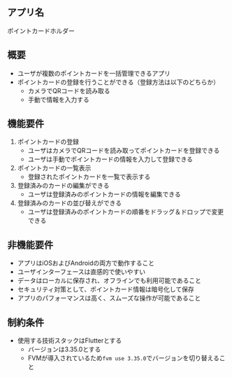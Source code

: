 ## アプリ名
ポイントカードホルダー

## 概要
- ユーザが複数のポイントカードを一括管理できるアプリ
- ポイントカードの登録を行うことができる（登録方法は以下のどちらか）
  - カメラでQRコードを読み取る
  - 手動で情報を入力する

## 機能要件
1. ポイントカードの登録
    - ユーザはカメラでQRコードを読み取ってポイントカードを登録できる
    - ユーザは手動でポイントカードの情報を入力して登録できる
2. ポイントカードの一覧表示
    - 登録されたポイントカードを一覧で表示する
3. 登録済みのカードの編集ができる
    - ユーザは登録済みのポイントカードの情報を編集できる
4. 登録済みのカードの並び替えができる
    - ユーザは登録済みのポイントカードの順番をドラッグ＆ドロップで変更できる

## 非機能要件
- アプリはiOSおよびAndroidの両方で動作すること
- ユーザインターフェースは直感的で使いやすい
- データはローカルに保存され、オフラインでも利用可能であること
- セキュリティ対策として、ポイントカード情報は暗号化して保存
- アプリのパフォーマンスは高く、スムーズな操作が可能であること

## 制約条件
- 使用する技術スタックはFlutterとする
  - バージョンは3.35.0とする
  - FVMが導入されているため`fvm use 3.35.0`でバージョンを切り替えること

